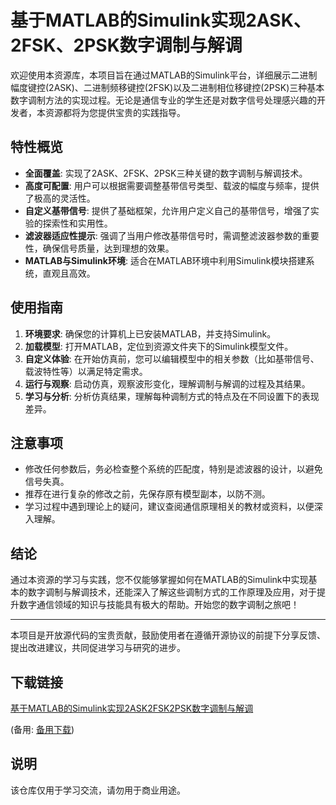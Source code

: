 # 基于MATLAB的Simulink实现2ASK、2FSK、2PSK数字调制与解调

欢迎使用本资源库，本项目旨在通过MATLAB的Simulink平台，详细展示二进制幅度键控(2ASK)、二进制频移键控(2FSK)以及二进制相位移键控(2PSK)三种基本数字调制方法的实现过程。无论是通信专业的学生还是对数字信号处理感兴趣的开发者，本资源都将为您提供宝贵的实践指导。

## 特性概览

- **全面覆盖**: 实现了2ASK、2FSK、2PSK三种关键的数字调制与解调技术。
- **高度可配置**: 用户可以根据需要调整基带信号类型、载波的幅度与频率，提供了极高的灵活性。
- **自定义基带信号**: 提供了基础框架，允许用户定义自己的基带信号，增强了实验的探索性和实用性。
- **滤波器适应性提示**: 强调了当用户修改基带信号时，需调整滤波器参数的重要性，确保信号质量，达到理想的效果。
- **MATLAB与Simulink环境**: 适合在MATLAB环境中利用Simulink模块搭建系统，直观且高效。

## 使用指南

1. **环境要求**: 确保您的计算机上已安装MATLAB，并支持Simulink。
2. **加载模型**: 打开MATLAB，定位到资源文件夹下的Simulink模型文件。
3. **自定义体验**: 在开始仿真前，您可以编辑模型中的相关参数（比如基带信号、载波特性等）以满足特定需求。
4. **运行与观察**: 启动仿真，观察波形变化，理解调制与解调的过程及其结果。
5. **学习与分析**: 分析仿真结果，理解每种调制方式的特点及在不同设置下的表现差异。

## 注意事项

- 修改任何参数后，务必检查整个系统的匹配度，特别是滤波器的设计，以避免信号失真。
- 推荐在进行复杂的修改之前，先保存原有模型副本，以防不测。
- 学习过程中遇到理论上的疑问，建议查阅通信原理相关的教材或资料，以便深入理解。

## 结论

通过本资源的学习与实践，您不仅能够掌握如何在MATLAB的Simulink中实现基本的数字调制与解调技术，还能深入了解这些调制方式的工作原理及应用，对于提升数字通信领域的知识与技能具有极大的帮助。开始您的数字调制之旅吧！

---

本项目是开放源代码的宝贵贡献，鼓励使用者在遵循开源协议的前提下分享反馈、提出改进建议，共同促进学习与研究的进步。

## 下载链接
[基于MATLAB的Simulink实现2ASK2FSK2PSK数字调制与解调](https://pan.quark.cn/s/05032c012c1b) 

(备用: [备用下载](https://pan.baidu.com/s/1yUZoT_s9ho7Gz0TlHckJrw?pwd=1234))

## 说明

该仓库仅用于学习交流，请勿用于商业用途。
